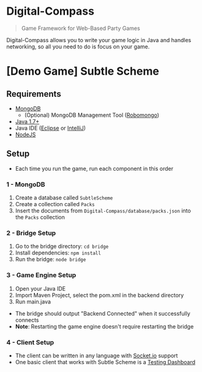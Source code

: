 # Digital-Compass
> Game Framework for Web-Based Party Games

Digital-Compass allows you to write your game logic in Java and handles networking, so all you need to do is focus on your game.


[Demo Game] Subtle Scheme
=========
Requirements
----
  * [MongoDB](https://www.mongodb.org/)
    * (Optional) MongoDB Management Tool ([Robomongo](http://robomongo.org/))
  * [Java 1.7+](http://www.oracle.com/technetwork/java/javase/downloads/jdk8-downloads-2133151.html)
  * Java IDE ([Eclipse](https://eclipse.org/) or [IntelliJ](https://www.jetbrains.com/idea/))
  * [NodeJS](https://nodejs.org/en/)

Setup
-----
  * Each time you run the game, run each component in this order

### 1 - MongoDB ###
1.  Create a database called `SubtleScheme`
2.  Create a collection called `Packs`
3.  Insert the documents from `Digital-Compass/database/packs.json` into the `Packs` collection

### 2 - Bridge Setup ###
 1. Go to the bridge directory: `cd bridge`
 2. Install dependencies: `npm install`
 3. Run the bridge: `node bridge`

### 3 - Game Engine Setup ###
1. Open your Java IDE
2. Import Maven Project, select the pom.xml in the backend directory
3. Run main.java
  * The bridge should output "Backend Connected" when it successfully connects
  * **Note**: Restarting the game engine doesn't require restarting the bridge

### 4 - Client Setup ###
* The client can be written in any language with [Socket.io](http://socket.io/) support
* One basic client that works with Subtle Scheme is a [Testing Dashboard](https://github.com/3StackGames/digital-compass-client)
